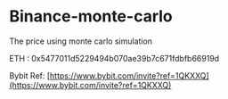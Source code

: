 # Binance-monte-carlo
The price using monte carlo simulation


ETH : 0x5477011d5229494b070ae39b7c671fdbfb66919d

Bybit Ref: [https://www.bybit.com/invite?ref=1QKXXQ](https://www.bybit.com/invite?ref=1QKXXQ)
